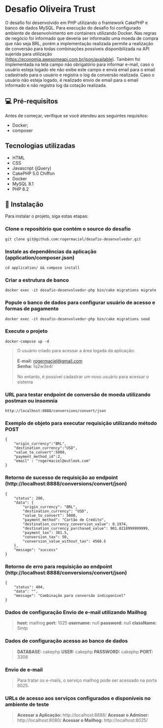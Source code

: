 # Desafio Oliveira Trust

O desafio foi desenvolvido em PHP utilizando o framework CakePHP e banco de dados MySQL. Para execução do desafio foi configurado ambiente de desenvolvimento em containers utilizando Docker. Nas regras de negócio foi informado que deveria ser informado uma moeda de compra que não seja BRL, porém a implementação realizada permite a realização de conversão para todas combinações possíveis disponibilizada na API sujerida para utilização (https://economia.awesomeapi.com.br/json/available). Também foi implementada na tela campo não obrigatório para informar e-mail, caso o usuário esteja logado ele não exibe este campo e envia email para o email cadastrado para o usuário e registra o log da conversão realizada. Caso o usuário não esteja logado, é realizado envio de email para o email informado e não registra log da cotação realizada.

## 💻 Pré-requisitos

Antes de começar, verifique se você atendeu aos seguintes requisitos:
* Docker;
* composer

## Tecnologias utilizadas
* HTML
* CSS
* Javascript (jQuery)
* CakePHP 5.0 Chiffon
* Docker
* MySQL 8.1
* PHP 8.2

## 🚀 Instalação

Para instalar o projeto, siga estas etapas:

### Clone o repositório que contém o source do desafio
```
git clone git@github.com:rogermaciel/desafio-desenvolvedor.git
```

### Instale as dependências da aplicação (application/composer.json)
```
cd application/ && compose install
```

### Criar a estrutura de banco
```
docker exec -it desafio-desenvolvedor-php bin/cake migrations migrate
```

### Popule o banco de dados para configurar usuário de acesso e formas de pagamento
```
docker exec -it desafio-desenvolvedor-php bin/cake migrations seed
```

### Execute o projeto
```
docker-compose up -d
```

> O usuário criado para acessar a área logada da aplicação:<br /><br />
> **E-mail:** rogermaciel@gmail.com<br />
> **Senha:** 1q2w3e4r<br /><br />
> No entanto, é possível cadastrar um novo usuário para acessar o sistema

### URL para testar endpoint de conversão de moeda utilizando postman ou insomnia
```
http://localhost:8888/conversions/convert/json
```

### Exemplo de objeto para executar requisição utilizando método POST
```
{
	"origin_currency":"BRL",
	"destination_currency":"USD",
	"value_to_convert":5000,
	"payment_method_id":2,
	"email" : "rogermaciel@outlook.com"
}
```

### Retorno de sucesso de requisição ao endpoint (http://localhost:8888/conversions/convert/json)
```
{
    "status": 200,
    "data": {
        "origin_currency": "BRL",
        "destination_currency": "USD",
        "value_to_convert": 5000,
        "payment_method": "Cartão de Crédito",
        "destination_currency_conversion_value": 0.1974,
        "destination_currency_purchased_value": 901.8218999999999,
        "payment_tax": 381.5,
        "conversion_tax": 50,
        "conversion_value_without_tax": 4568.5
    },
    "message": "success"
}
```

### Retorno de erro para requisição ao endpoint (http://localhost:8888/conversions/convert/json)
```
{
    "status": 404,
    "data": "",
    "message": "Combinação para conversão indisponível"
}
```

### Dados de configuração Envio de e-mail utilizando Mailhog
> **host:** mailhog
> **port:** 1025
> **username:** null
> **password:** null
> **className:** Smtp

### Dados de configuração acesso ao banco de dados
> **DATABASE:** cakephp
> **USER:** cakephp
> **PASSWORD:** cakephp
> **PORT:** 3306

### Envio de e-mail
> Para tratar os e-mails, o serviço mailhog pode ser acessado na porta 8025.

### URLs de acesso aos serviços configurados e disponíveis no ambiente de teste
> **Acessar a Aplicação:** http://localhost:8888/
> **Acessar o Adminer:** http://localhost:8080/
> **Acessar o Mailhog:** http://localhost:8025/